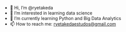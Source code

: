 - 👋 Hi, I’m @ryetakeda
- 👀 I’m interested in learning data science
- 🌱 I’m currently learning Python and Big Data Analytics
- 📫 How to reach me: ryetakedaestudos@gmail.com

<!---
ryetakeda/ryetakeda is a ✨ special ✨ repository because its `README.md` (this file) appears on your GitHub profile.
You can click the Preview link to take a look at your changes.
--->
